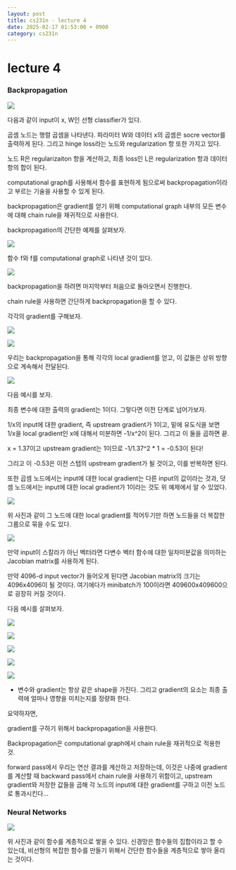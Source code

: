 ```yaml
---
layout: post
title: cs231n - lecture 4
date: 2025-02-17 01:53:00 + 0900
category: cs231n
---
```

# lecture 4

### Backpropagation

![](/img/cs231n4-0.png)

다음과 같이 input이 x, W인 선형 classifier가 있다.

곱셈 노드는 행렬 곱셈을 나타낸다. 파라미터 W와 데이터 x의 곱셈은 socre vector를 출력하게 된다. 그리고 hinge loss라는 노드와 regularization 항 또한 가지고 있다.

노드 R은 regularizaiton 항을 계산하고, 최종 loss인 L은 regularization 항과 데이터 항의 합이 된다.

computational graph를 사용해서 함수를 표현하게 됨으로써 backpropagation이라고 부르는 기술을 사용할 수 있게 된다.

backpropagation은 gradient를 얻기 위해 computational graph 내부의 모든 변수에 대해 chain rule을 재귀적으로 사용한다.

backpropagation의 간단한 예제를 살펴보자.

![](/img/cs231n4-1.png)

함수 f와 f를 computational graph로 나타낸 것이 있다.

![](/img/images_fbdp1202_post_127691cc-4c99-4d8c-8b88-1e0fea68eb65_cs231n-04-002-Backpropagation_example_1.png)

backpropagation을 하려면 마지막부터 처음으로 돌아오면서 진행한다.

chain rule을 사용하면 간단하게 backpropagation을 할 수 있다.  

각각의 gradient를 구해보자.

![](/img/cs231n4image.png)

![](/img/images_fbdp1202_post_c9ded85e-5a7b-43f5-95b9-cdba33d64e5c_cs231n-04-007-Backpropagation_fig.png)

우리는 backpropagation을 통해 각각의 local gradient를 얻고, 이 값들은 상위 방향으로 계속해서 전달된다.

![](/img/images_fbdp1202_post_ced99e91-1448-43de-963c-a5d359a44ab1_cs231n-04-008-Backpropagation_another_example_1.png)

다음 예시를 보자.

최종 변수에 대한 출력의 gradient는 1이다. 그렇다면 이전 단계로 넘어가보자.

1/x의 input에 대한 gradient, 즉 upstream gradient가 1이고, 밑에 유도식을 보면 1/x을 local gradient인 x에 대해서 미분하면 -1/x^2이 된다. 그리고 이 둘을 곱하면 끝.

x = 1.37이고 upstream gradient는 1이므로 -1/1.37^2 * 1 = -0.53이 된다!

그리고 이 -0.53은 이전 스텝의 upstream gradient가 될 것이고, 이를 반복하면 된다.

또한 곱셈 노드에서는 input에 대한 local gradient는 다른 input의 값이라는 것과, 덧셈 노드에서는 input에 대한 local gradient가 1이라는 것도 위 예제에서 알 수 있었다.

![](/img/images_fbdp1202_post_43e2d844-8874-4c9e-bb4c-595172a5f318_cs231n-04-009-Backpropagation_another_example_2.png)

위 사진과 같이 그 노드에 대한 local gradient를 적어두기만 하면 노드들을 더 복잡한 그룹으로 묶을 수도 있다.

![](/img/images_fbdp1202_post_32435542-2732-4fbd-a550-9fd4498e7b8b_cs231n-04-012-Gradients_for_vectorized_code.png)

만약 input이 스칼라가 아닌 벡터라면 다변수 벡터 함수에 대한 일차미분값을 의미하는 Jacobian matrix를 사용하게 된다.

만약 4096-d input vector가 들어오게 된다면 Jacobian matrix의 크기는 4096x4096이 될 것이다. 여기에다가 minibatch가 100이라면 409600x409600으로 굉장히 커질 것이다. 

다음 예시를 살펴보자.

![](/img/images_fbdp1202_post_ada59bf8-2c42-4e1f-9f66-e507095cdb29_cs231n-04-014-vectorized_operationis_examples_1.png)

![](/img/images_fbdp1202_post_79735649-a775-46cf-a01c-ea5bfaea9bea_cs231n-04-016-vectorized_operationis_examples_3.png)

![](/img/cs231n4image1.png)

![](/img/cs231n4image2.png)

![](/img/cs231n4image3.png)

+ 변수와 gradient는 항상 같은 shape을 가진다. 그리고 gradient의 요소는 최종 출력에 얼마나 영향을 미치는지를 정량화 한다.

요약하자면, 

gradient를 구하기 위해서 backpropagation을 사용한다. 

Backpropagation은 computational graph에서 chain rule을 재귀적으로 적용한 것.

forward pass에서 우리는 연산 결과를 계산하고 저장하는데, 이것은 나중에 gradient를 계산할 때 backward pass에서 chain rule을 사용하기 위함이고, upstream gradient와 저장한 값들을 곱해 각 노드의 input에 대한 gradient를 구하고 이전 노드로 통과시킨다…

### Neural Networks

![](/img/cs231n4-2.png)

위 사진과 같이 함수를 계층적으로 쌓을 수 있다. 신경망은 함수들의 집합이라고 할 수 있는데, 비선형의 복잡한 함수를 만들기 위해서 간단한 함수들을 계층적으로 쌓아 올리는 것이다.